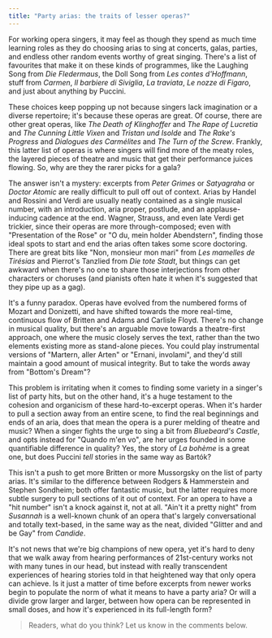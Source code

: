 ```yaml
---
title: "Party arias: the traits of lesser operas?"
---
```


For working opera singers, it may feel as though they spend as much time learning roles as they do choosing arias to sing at concerts, galas, parties, and endless other random events worthy of great singing. There's a list of favourites that make it on these kinds of programmes, like the Laughing Song from *Die Fledermaus*, the Doll Song from *Les contes d'Hoffmann*, stuff from  *Carmen*, *Il barbiere di Siviglia*, *La traviata*, *Le nozze di Figaro*, and just about anything by Puccini.

These choices keep popping up not because singers lack imagination or a diverse repertoire; it's because these operas are great. Of course, there are other great operas, like *The Death of Klinghoffer* and *The Rape of Lucretia* and *The Cunning Little Vixen* and *Tristan und Isolde* and *The Rake's Progress* and *Dialogues des Carmélites* and *The Turn of the Screw*. Frankly, this latter list of operas is where singers will find more of the meaty roles, the layered pieces of theatre and music that get their performance juices flowing. So, why are they the rarer picks for a gala?

The answer isn't a mystery: excerpts from *Peter Grimes* or *Satyagraha* or *Doctor Atomic* are really difficult to pull off out of context. Arias by Handel and Rossini and Verdi are usually neatly contained as a single musical number, with an introduction, aria proper, postlude, and an applause-inducing cadence at the end. Wagner, Strauss, and even late Verdi get trickier, since their operas are more through-composed; even with "Presentation of the Rose" or "O du, mein holder Abendstern", finding those ideal spots to start and end the arias often takes some score doctoring. There are great bits like "Non, monsieur mon mari" from *Les mamelles de Tirésias* and Pierrot's Tanzlied from *Die tote Stadt*, but things can get awkward when there's no one to share those interjections from other characters or choruses (and pianists often hate it when it's suggested that they pipe up as a gag).

It's a funny paradox. Operas have evolved from the numbered forms of Mozart and Donizetti, and have shifted towards the more real-time, continuous flow of Britten and Adams and Carlisle Floyd. There's no change in musical quality, but there's an arguable move towards a theatre-first approach, one where the music closely serves the text, rather than the two elements existing more as stand-alone pieces. You could play instrumental versions of "Martern, aller Arten" or "Ernani, involami", and they'd still maintain a good amount of musical integrity. But to take the words away from "Bottom's Dream"?

This problem is irritating when it comes to finding some variety in a singer's list of party hits, but on the other hand, it's a huge testament to the cohesion and organicism of these hard-to-excerpt operas. When it's harder to pull a section away from an entire scene, to find the real beginnings and ends of an aria, does that mean the opera is a purer melding of theatre and music? When a singer fights the urge to sing a bit from *Bluebeard's Castle*, and opts instead for "Quando m'en vo", are her urges founded in some quantifiable difference in quality? Yes, the story of *La bohème* is a great one, but does Puccini *tell* stories in the same way as Bartók?

This isn't a push to get more Britten or more Mussorgsky on the list of party arias. It's similar to the difference between Rodgers & Hammerstein and Stephen Sondheim; both offer fantastic music, but the latter requires more subtle surgery to pull sections of it out of context. For an opera to have a "hit number" isn't a knock against it, not at all. "Ain't it a pretty night" from *Susannah* is a well-known chunk of an opera that's largely conversational and totally text-based, in the same way as the neat, divided "Glitter and and be Gay" from *Candide*. 

It's not news that we're big champions of new opera, yet it's hard to deny that we walk away from hearing performances of 21st-century works not with many tunes in our head, but instead with really transcendent experiences of hearing stories told in that heightened way that only opera can achieve. Is it just a matter of time before excerpts from newer works begin to populate the norm of what it means to have a party aria? Or will a divide grow larger and larger, between how opera can be represented in small doses, and how it's experienced in its full-length form?

>Readers, what do you think? Let us know in the comments below.
